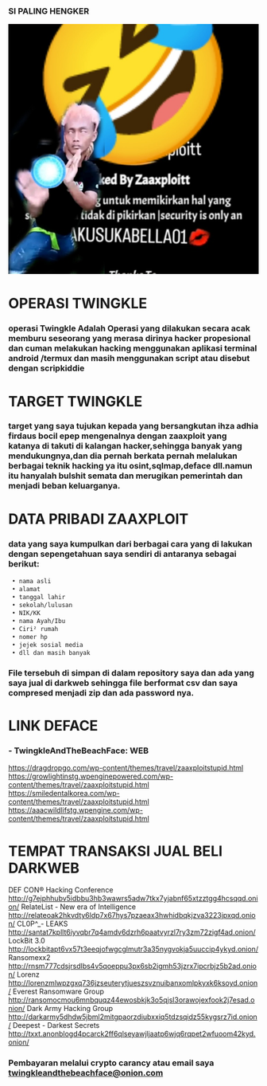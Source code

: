 ### SI PALING HENGKER
![template_s](https://github.com/Twingkleandthebeachface/OPRASI_TWINGKLE/blob/main/Picsart_24-04-30_15-47-11-045.jpg)


# OPERASI TWINGKLE
### operasi Twingkle Adalah Operasi yang dilakukan secara acak memburu seseorang yang merasa dirinya hacker propesional dan cuman melakukan hacking menggunakan aplikasi terminal android /termux dan masih menggunakan script atau disebut dengan scripkiddie

# TARGET TWINGKLE
### target yang saya tujukan kepada yang bersangkutan ihza adhia firdaus bocil epep mengenalnya dengan zaaxploit yang katanya di takuti di kalangan hacker,sehingga banyak yang mendukungnya,dan dia pernah berkata pernah melalukan berbagai teknik hacking ya itu osint,sqlmap,deface dll.namun itu hanyalah bulshit semata dan merugikan pemerintah dan menjadi beban keluarganya.

# DATA PRIBADI ZAAXPLOIT
### data yang saya kumpulkan dari berbagai cara yang di lakukan dengan sepengetahuan saya sendiri di antaranya sebagai berikut:

  ```
   • nama asli
   • alamat
   • tanggal lahir
   • sekolah/lulusan
   • NIK/KK 
   • nama Ayah/Ibu 
   • Ciri² rumah 
   • nomer hp
   • jejek sosial media
   • dll dan masih banyak
  ```
### File tersebuh di simpan di dalam repository saya dan ada yang saya jual di darkweb sehingga file berformat csv dan saya compresed menjadi zip dan ada password nya.

# LINK DEFACE
### - TwingkleAndTheBeachFace: WEB

https://dragdropgo.com/wp-content/themes/travel/zaaxploitstupid.html
https://growlightinstg.wpenginepowered.com/wp-content/themes/travel/zaaxploitstupid.html
https://smiledentalkorea.com/wp-content/themes/travel/zaaxploitstupid.html
https://aaacwildlifstg.wpengine.com/wp-content/themes/travel/zaaxploitstupid.html

# TEMPAT TRANSAKSI JUAL BELI DARKWEB

DEF CON® Hacking Conference
http://g7ejphhubv5idbbu3hb3wawrs5adw7tkx7yjabnf65xtzztgg4hcsqqd.onion/
RelateList - New era of Intelligence
http://relateoak2hkvdty6ldp7x67hys7pzaeax3hwhidbqkjzva3223jpxqd.onion/
CL0P^_- LEAKS
http://santat7kpllt6iyvqbr7q4amdv6dzrh6paatvyrzl7ry3zm72zigf4ad.onion/
LockBit 3.0
http://lockbitapt6vx57t3eeqjofwgcglmutr3a35nygvokja5uuccip4ykyd.onion/
Ransomexx2
http://rnsm777cdsjrsdlbs4v5qoeppu3px6sb2igmh53jzrx7ipcrbjz5b2ad.onion/
Lorenz
http://lorenzmlwpzgxq736jzseuterytjueszsvznuibanxomlpkyxk6ksoyd.onion/
Everest Ransomware Group
http://ransomocmou6mnbquqz44ewosbkjk3o5qjsl3orawojexfook2j7esad.onion/
Dark Army Hacking Group
http://darkarmy5dhdw5jbml2mitgpaorzdiubxxiq5tdzsqidz55kygsrz7id.onion/
Deepest - Darkest Secrets
http://txxt.anonblogd4pcarck2ff6qlseyawjljaatp6wjq6rqpet2wfuoom42kyd.onion/

### Pembayaran melalui crypto carancy atau email saya twingkleandthebeachface@onion.com
